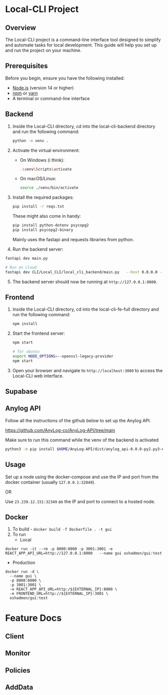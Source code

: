 # Local-CLI Project

## Overview

The Local-CLI project is a command-line interface tool designed to simplify and automate tasks for local development. This guide will help you set up and run the project on your machine.

## Prerequisites

Before you begin, ensure you have the following installed:

- [Node.js](https://nodejs.org/) (version 14 or higher)
- [npm](https://www.npmjs.com/) or [yarn](https://yarnpkg.com/)
- A terminal or command-line interface


<!-- ## Installation -->

## Backend

1. Inside the Local-CLI directory, cd into the local-cli-backend directory and run the following command:
    ```bash
    python -m venv .
    ```
2. Activate the virtual environment:
    - On Windows (i think):
        ```bash
        .\venv\Scripts\activate
        ```
    - On macOS/Linux:
        ```bash
        source ./venv/bin/activate
        ```
3. Install the required packages:
    ```bash
    pip install -r reqs.txt
    ```

    These might also come in handy:
    ```bash
    pip install python-dotenv psycopg2
    pip install psycopg2-binary
    ```

    Mainly uses the fastapi and requests libraries from python.

4. Run the backend server:
```bash
fastapi dev main.py

# Run on cloud 
fastapi dev CLI/Local_CLI/local_cli_backend/main.py   --host 0.0.0.0 --port 8000
```

5. The backend server should now be running at `http://127.0.0.1:8000`.

## Frontend

1. Inside the Local-CLI directory, cd into the local-cli-fe-full directory and run the following command:
    ```bash
    npm install
    ```

2. Start the frontend server:
    ```bash
    npm start
   
   # for ubuntu 
   export NODE_OPTIONS=--openssl-legacy-provider
   npm start
    ```

3. Open your browser and navigate to `http://localhost:3000` to access the Local-CLI web interface.


## Supabase




## Anylog API

Follow all the instructions of the github below to set up the Anylog API.

https://github.com/AnyLog-co/AnyLog-API/tree/main

Make sure to run this command while the venv of the backend is activated

```bash
python3 -m pip install $HOME/AnyLog-API/dist/anylog_api-0.0.0-py2.py3-none-any.whl 
```


## Usage

Set up a node using the docker-compose and use the IP and port from the docker container (usually `127.0.0.1:32049`).

OR 

Use `23.239.12.151:32349` as the IP and port to connect to a hosted node.


## Docker 
1. To build - `docker build -f Dockerfile . -t gui`
2. To run 
   * Local 
```shell
docker run -it --rm -p 8000:8000 -p 3001:3001 -e REACT_APP_API_URL=http://127.0.0.1:8000   --name gui oshadmon/gui:test
```
   * Production
```shell
docker run -d \
  --name gui \
  -p 8000:8000 \
  -p 3001:3001 \
  -e REACT_APP_API_URL=http:/${EXTERNAL_IP}:8000 \
  -e FRONTEND_URL=http://${EXTERNAL_IP}:3001 \
  oshadmon/gui:test
```




# Feature Docs

## Client

## Monitor

## Policies

## AddData